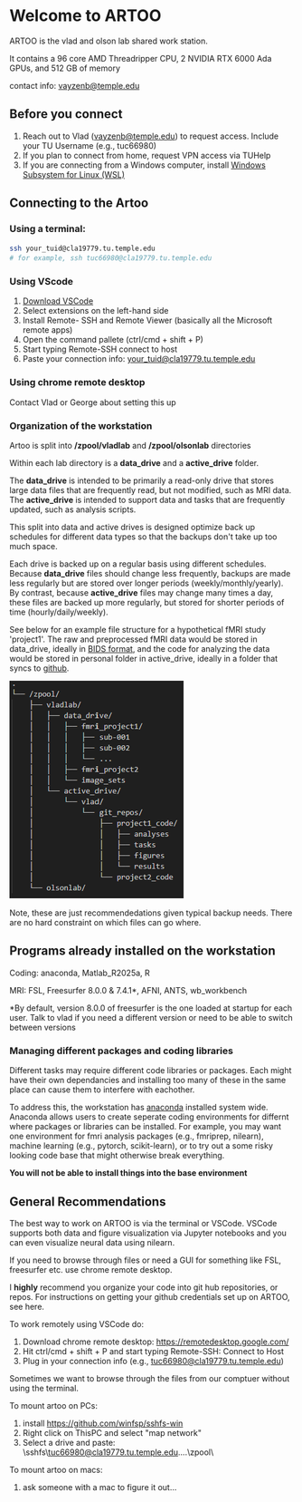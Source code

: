 # Welcome to ARTOO

ARTOO is the vlad and olson lab shared work station. 

It contains a 96 core AMD Threadripper CPU, 2 NVIDIA RTX 6000 Ada GPUs, and 512 GB of memory

contact info: vayzenb@temple.edu

## Before you connect

1. Reach out to Vlad (vayzenb@temple.edu) to request access. Include your TU Username (e.g., tuc66980)
2. If you plan to connect from home, request VPN access via TUHelp
3. If you are connecting from a Windows computer, install [Windows Subsystem for Linux (WSL)](https://learn.microsoft.com/en-us/windows/wsl/install)

## Connecting to the Artoo

### Using a terminal:
```bash
ssh your_tuid@cla19779.tu.temple.edu
# for example, ssh tuc66980@cla19779.tu.temple.edu
```

### Using VScode
1. [Download VSCode ](https://code.visualstudio.com/)
2. Select extensions on the left-hand side
3. Install Remote- SSH and Remote Viewer (basically all the Microsoft remote apps)
4. Open the command pallete (ctrl/cmd + shift + P)
5. Start typing Remote-SSH connect to host
6. Paste your connection info: your_tuid@cla19779.tu.temple.edu

### Using chrome remote desktop
Contact Vlad or George about setting this up

### Organization of the workstation

Artoo is split into **/zpool/vladlab** and **/zpool/olsonlab** directories

Within each lab directory is a **data_drive** and a **active_drive** folder. 

The **data_drive** is intended to be primarily a read-only drive that stores large data files that are frequently read, but not modified, such as MRI data.
The **active_drive** is intended to support data and tasks that are frequently updated, such as analysis scripts. 

This split into data and active drives is designed optimize back up schedules for different data types so that the backups don't take up too much space. 

Each drive is backed up on a regular basis using different schedules. Because **data_drive** files should change less frequently, backups are made less regularly but are stored over longer periods (weekly/monthly/yearly).  By contrast, because **active_drive** files may change many times a day, these files are backed up more regularly, but stored for shorter periods of time (hourly/daily/weekly). 

See below for an example file structure for a hypothetical fMRI study 'project1'. The raw and preprocessed fMRI data would be stored in data_drive, ideally in [BIDS format](https://bids.neuroimaging.io/index.html), and the code for analyzing the data would be stored in personal folder in active_drive, ideally in a folder that syncs to [github](https://docs.github.com/en/get-started/git-basics).

![image](files/directory_structure.png)

Note, these are just recommendedations given typical backup needs. There are no hard constraint on which files can go where.

## Programs already installed on the workstation

Coding: anaconda, Matlab_R2025a, R 

MRI: FSL, Freesurfer 8.0.0 & 7.4.1*, AFNI, ANTS, wb_workbench

*By default, version 8.0.0 of freesurfer is the one loaded at startup for each user. Talk to vlad if you need a different version or need to be able to switch between versions

### Managing different packages and coding libraries

Different tasks may require different code libraries or packages. Each might have their own dependancies and installing too many of these in the same place can cause them to interfere with eachother. 

To address this, the workstation has [anaconda](https://docs.conda.io/projects/conda/en/stable/user-guide/cheatsheet.html) installed system wide. Anaconda allows users to create seperate coding environments for differnt where packages or libraries can be installed. For example, you may want one environment for fmri analysis packages (e.g., fmriprep, nilearn), machine learning (e.g., pytorch, scikit-learn), or to try out a some risky looking code base that might otherwise break everything.

**You will not be able to install things into the base environment**

## General Recommendations

The best way to work on ARTOO is via the terminal or VSCode. VSCode supports both data and figure visualization via Jupyter notebooks and you can even visualize neural data using nilearn. 

If you need to browse through files or need a GUI for something like FSL, freesurfer etc. use chrome remote desktop.

I **highly** recommend you organize your code into git hub repositories, or repos. For instructions on getting your github credentials set up on ARTOO, see here.

To work remotely using VSCode do:
1. Download chrome remote desktop: https://remotedesktop.google.com/
2. Hit ctrl/cmd + shift + P and start typing  Remote-SSH: Connect to Host
3. Plug in your connection info (e.g., tuc66980@cla19779.tu.temple.edu)

Sometimes we want to browse through the files from our comptuer without using the terminal. 

To mount artoo on PCs: 
1. install https://github.com/winfsp/sshfs-win
2. Right click on ThisPC and select "map network"
3. Select a drive and paste: \\sshfs\tuc66980@cla19779.tu.temple.edu\..\..\zpool\

To mount artoo on macs:
1. ask someone with a mac to figure it out...






